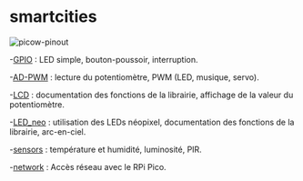 # smartcities

![picow-pinout](https://user-images.githubusercontent.com/124889354/220649315-1fc27914-9bdb-4fab-803c-d3ac799e88ff.svg)

-[GPIO](GPIO) : LED simple, bouton-poussoir, interruption.

-[AD-PWM](AD-PWM) : lecture du potentiomètre, PWM (LED, musique, servo).

-[LCD](LCD) : documentation des fonctions de la librairie, affichage de la valeur du potentiomètre.

-[LED_neo](LED_neo) : utilisation des LEDs néopixel, documentation des fonctions de la librairie, arc-en-ciel.

-[sensors](sensors) : température et humidité, luminosité, PIR.

-[network](network) : Accès réseau avec le RPi Pico.
